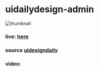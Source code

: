 # uidailydesign-admin

![thumbnail](https://hizliresim.com/L6uruk)

### live: [here](https://akifcan.github.io/uidailydesign-admin/)
### source [uidesigndaily](https://uidesigndaily.com/posts/sketch-projects-page-project-management-plan-dashboard-day-1126)
### video: 
